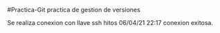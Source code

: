 #Practica-Git
practica de gestion de versiones

Se realiza conexion con llave ssh
hitos
06/04/21 22:17 conexion exitosa.
